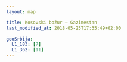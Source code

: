 ```yaml
---
layout: map

title: Kosovski božur – Gazimestan
last_modified_at: 2018-05-25T17:35:49+02:00

geoSrbija:
  L1_183: [7]
  L1_362: [11]
---
```

